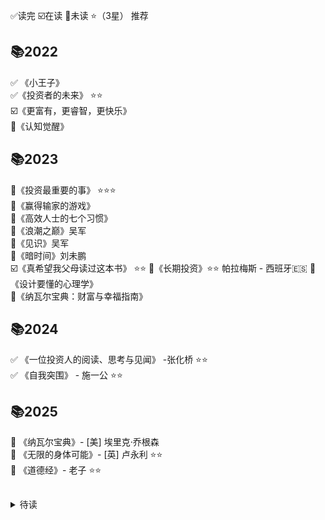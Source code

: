 

✅读完  ☑️在读  🔲未读  ⭐（3星） 推荐

## 📚2022

✅ 《小王子》  
✅《投资者的未来》  ⭐⭐      
☑️《更富有，更睿智，更快乐》   
🔲《认知觉醒》  

## 📚2023

🔲《投资最重要的事》  ⭐⭐⭐  
🔲《赢得输家的游戏》  
🔲《高效人士的七个习惯》  
🔲《浪潮之巅》吴军  
🔲《见识》吴军  
🔲《暗时间》刘未鹏  
☑️《真希望我父母读过这本书》  ⭐⭐ 
🔲《长期投资》⭐⭐  帕拉梅斯 - 西班牙🇪🇸
🔲《设计要懂的心理学》   
🔲《纳瓦尔宝典：财富与幸福指南》 

## 📚2024

✅ 《一位投资人的阅读、思考与见闻》 -张化桥  ⭐⭐   
✅ 《自我突围》 - 施一公  ⭐⭐  

## 📚2025

🔲 《纳瓦尔宝典》- [美] 埃里克·乔根森  
🔲 《无限的身体可能》- [英] 卢永利  ⭐⭐  
🔲 《道德经》- 老子  ⭐⭐   


## 
<details>
<summary>待读</summary>
  
《跨越鸿沟》 - 杰弗里·摩尔  

</details>



